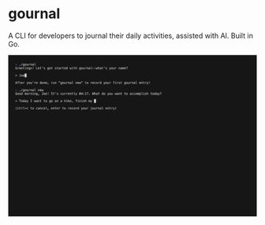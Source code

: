 # gournal
A CLI for developers to journal their daily activities, assisted with AI. Built in Go.

![](https://github.com/MechaJoe/gournal/blob/main/demo.gif)
